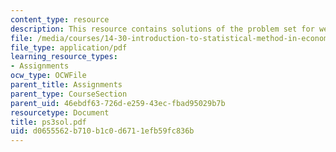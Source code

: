 ```yaml
---
content_type: resource
description: This resource contains solutions of the problem set for week 3.
file: /media/courses/14-30-introduction-to-statistical-method-in-economics-spring-2006/d0655562b710b1c0d6711efb59fc836b_ps3sol.pdf
file_type: application/pdf
learning_resource_types:
- Assignments
ocw_type: OCWFile
parent_title: Assignments
parent_type: CourseSection
parent_uid: 46ebdf63-726d-e259-43ec-fbad95029b7b
resourcetype: Document
title: ps3sol.pdf
uid: d0655562-b710-b1c0-d671-1efb59fc836b
---
```

